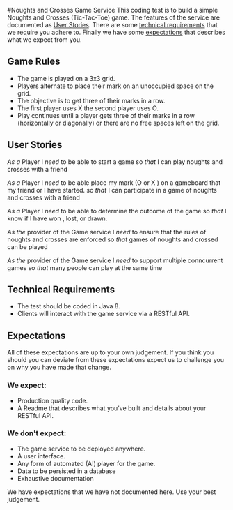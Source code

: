 #Noughts and Crosses Game Service
This coding test is to build a simple Noughts and Crosses (Tic-Tac-Toe) game.
The features of the service are documented as [User Stories]. There are some [technical requirements] that we require you adhere to. Finally we have some [expectations] that describes what we expect from you.

## Game Rules 
- The game is played on a 3x3 grid.
- Players alternate to place their mark on an unoccupied space on the grid.
- The objective is to get three of their marks in a row.
- The first player uses X the second player uses O. 
- Play continues until a player gets three of their marks in a row (horizontally or diagonally)
  or there are no free spaces left on the grid.
	


## User Stories 

*As a* Player
I *need* to be able to start a game
so *that* I can play noughts and crosses with a friend

*As a* Player
I *need* to be able place my mark (O or X ) on a gameboard
that my friend or I have started.
so *that*  I can participate in a game of noughts and crosses with a friend

*As a* Player
I *need* to be able to determine the outcome of the game
so *that* I know if I have won , lost, or drawn.

*As the* provider of the Game service
I *need* to ensure that the rules of noughts and crosses are enforced
so *that*  games of noughts and crossed can be played

*As the* provider of the Game service
I *need* to support multiple conncurrent games
so *that* many people can play at the same time



## Technical Requirements

- The test should be coded in Java 8.
- Clients will interact with the game service via a RESTful API.

## Expectations
All of these expectations are up to your own judgement. If you think you should you can deviate from these expectations expect us to  challenge you on why you have made that change.

### We expect:
- Production quality code.
- A Readme that describes what you've built  and details about your RESTful API.

### We don't expect:
- The game service to be deployed anywhere.
- A user interface.
- Any form of automated (AI) player for the game.
- Data to be persisted in a database
- Exhaustive documentation

We have expectations that we have not documented here. Use your best judgement.

[user stories]: #user-stories
[technical requirements]: #technical-requirements
[expectations]: #expectations
